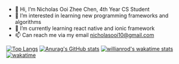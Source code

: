 - 👋 Hi, I’m Nicholas Ooi Zhee Chen, 4th Year CS Student
- 👀 I’m interested in learning new programming frameworks and algorithms
- 🌱 I’m currently learning react native and ionic framework
- 📫 Can reach me via my email nicholasooi10@gmail.com

[![Top Langs](https://github-readme-stats.vercel.app/api/top-langs/?username=nickyui99)](https://github.com/anuraghazra/github-readme-stats)
[![Anurag's GitHub stats](https://github-readme-stats.vercel.app/api?username=nickyui99)](https://github.com/anuraghazra/github-readme-stats)
[![willianrod's wakatime stats](https://github-readme-stats.vercel.app/api/wakatime?username=nickyui99)](https://github.com/anuraghazra/github-readme-stats)
[![wakatime](https://wakatime.com/badge/user/490d5096-ca43-4a7c-9cec-c70f530edb33.svg)](https://wakatime.com/@490d5096-ca43-4a7c-9cec-c70f530edb33)

<!---
nickyui99/nickyui99 is a ✨ special ✨ repository because its `README.md` (this file) appears on your GitHub profile.
You can click the Preview link to take a look at your changes.
--->
